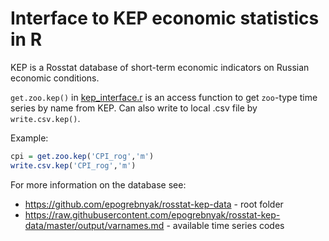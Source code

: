 # Interface to KEP economic statistics in R

KEP is a Rosstat database of short-term economic indicators on Russian economic conditions.

```get.zoo.kep()``` in [kep_interface.r](kep_interface.r) is an access function to get ```zoo```-type time series by name from KEP. Can also write to local .csv file by ```write.csv.kep()```.

Example:

```R
cpi = get.zoo.kep('CPI_rog','m')
write.csv.kep('CPI_rog','m')
```

For more information on the database see:
 - <https://github.com/epogrebnyak/rosstat-kep-data> - root folder
 - <https://raw.githubusercontent.com/epogrebnyak/rosstat-kep-data/master/output/varnames.md> - available time series codes
